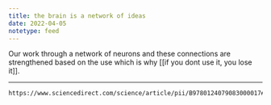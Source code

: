```yaml
---
title: the brain is a network of ideas
date: 2022-04-05
notetype: feed
---
```

Our work through a network of neurons and these connections are strengthened based on the use which is why [[if you dont use it, you lose it]]. 

---
```
https://www.sciencedirect.com/science/article/pii/B9780124079083000017#:~:text=It%20is%20often%20said%20that,over%20multiple%20scales%20of%20time
```